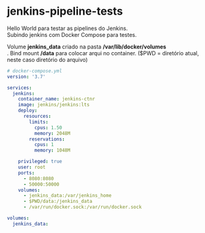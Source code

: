 # jenkins-pipeline-tests

Hello World para testar as pipelines do Jenkins.<br>
Subindo jenkins com Docker Compose para testes.

 Volume <b>jenkins_data</b> criado na pasta <b>/var/lib/docker/volumes</b><br>.
 Bind mount <b>/data</b> para colocar arqui no container. ($PWD = diretório atual, neste caso diretório do arquivo)

```yml
# docker-compose.yml
version: '3.7'

services:
  jenkins:
    container_name: jenkins-ctnr
    image: jenkins/jenkins:lts
    deploy:
      resources:
        limits:
          cpus: 1.50
          memory: 2048M
        reservations:
          cpus: 1
          memory: 1048M

    privileged: true
    user: root
    ports:
      - 8080:8080
      - 50000:50000
    volumes:
      - jenkins_data:/var/jenkins_home
      - $PWD/data:/jenkins_data
      - /var/run/docker.sock:/var/run/docker.sock

volumes:
  jenkins_data:

```
